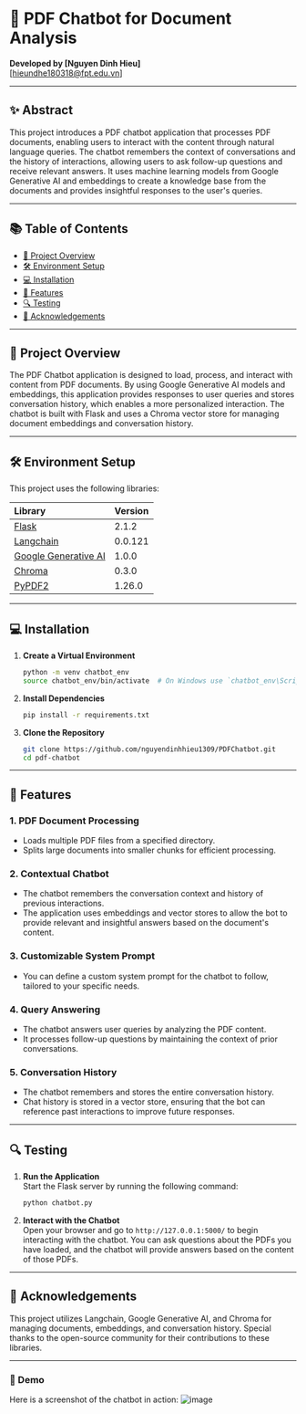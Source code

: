 
# 📄 PDF Chatbot for Document Analysis

**Developed by [Nguyen Dinh Hieu]**  
[hieundhe180318@fpt.edu.vn]

---

## ✨ Abstract

This project introduces a PDF chatbot application that processes PDF documents, enabling users to interact with the content through natural language queries. The chatbot remembers the context of conversations and the history of interactions, allowing users to ask follow-up questions and receive relevant answers. It uses machine learning models from Google Generative AI and embeddings to create a knowledge base from the documents and provides insightful responses to the user's queries.

---

## 📚 Table of Contents

- [📄 Project Overview](#project-overview)
- [🛠️ Environment Setup](#environment-setup)
- [💻 Installation](#installation)
- [🚀 Features](#features)
- [🔍 Testing](#testing)
- [🤝 Acknowledgements](#acknowledgements)

---

## 📄 Project Overview

The PDF Chatbot application is designed to load, process, and interact with content from PDF documents. By using Google Generative AI models and embeddings, this application provides responses to user queries and stores conversation history, which enables a more personalized interaction. The chatbot is built with Flask and uses a Chroma vector store for managing document embeddings and conversation history.

---

## 🛠️ Environment Setup

This project uses the following libraries:

| **Library** | **Version** |
|:------------|:-----------|
| [Flask](https://flask.palletsprojects.com/) | 2.1.2 |
| [Langchain](https://www.langchain.com) | 0.0.121 |
| [Google Generative AI](https://cloud.google.com/blog/topics/ai-machine-learning) | 1.0.0 |
| [Chroma](https://www.trychroma.com/) | 0.3.0 |
| [PyPDF2](https://pythonhosted.org/PyPDF2/) | 1.26.0 |

---

## 💻 Installation

1. **Create a Virtual Environment**  
   ```bash
   python -m venv chatbot_env
   source chatbot_env/bin/activate  # On Windows use `chatbot_env\Scripts\activate`
   ```

2. **Install Dependencies**  
   ```bash
   pip install -r requirements.txt
   ```

3. **Clone the Repository**  
   ```bash
   git clone https://github.com/nguyendinhhieu1309/PDFChatbot.git
   cd pdf-chatbot
   ```

---

## 🚀 Features

### 1. **PDF Document Processing**
   - Loads multiple PDF files from a specified directory.
   - Splits large documents into smaller chunks for efficient processing.

### 2. **Contextual Chatbot**
   - The chatbot remembers the conversation context and history of previous interactions.
   - The application uses embeddings and vector stores to allow the bot to provide relevant and insightful answers based on the document's content.

### 3. **Customizable System Prompt**
   - You can define a custom system prompt for the chatbot to follow, tailored to your specific needs.

### 4. **Query Answering**
   - The chatbot answers user queries by analyzing the PDF content.
   - It processes follow-up questions by maintaining the context of prior conversations.

### 5. **Conversation History**
   - The chatbot remembers and stores the entire conversation history.
   - Chat history is stored in a vector store, ensuring that the bot can reference past interactions to improve future responses.

---

## 🔍 Testing

1. **Run the Application**  
   Start the Flask server by running the following command:
   ```bash
   python chatbot.py
   ```

2. **Interact with the Chatbot**  
   Open your browser and go to `http://127.0.0.1:5000/` to begin interacting with the chatbot. You can ask questions about the PDFs you have loaded, and the chatbot will provide answers based on the content of those PDFs.

---

## 🤝 Acknowledgements

This project utilizes Langchain, Google Generative AI, and Chroma for managing documents, embeddings, and conversation history. Special thanks to the open-source community for their contributions to these libraries.

---

### 🎨 Demo

Here is a screenshot of the chatbot in action:
![image](https://github.com/user-attachments/assets/7f3670e0-b877-48e7-afe2-adbcdc14d21f)

